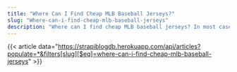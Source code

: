 ```yaml
---
title: "Where Can I Find Cheap MLB Baseball Jerseys?"
slug: "Where-can-i-find-cheap-mlb-baseball-jerseys"
description: "Where can I find cheap MLB baseball jerseys? In most cases, you should be able to get your hands on some good ones. The problem is trying to figure out how to do so without spending a bunch of money or worse yet, breaking the bank."
---
```


{{< article data="https://strapiblogdb.herokuapp.com/api/articles?populate=*&filters[slug][$eq]=where-can-i-find-cheap-mlb-baseball-jerseys" >}}
